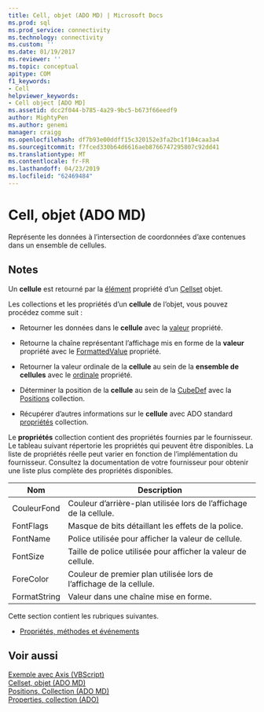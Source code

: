 ```yaml
---
title: Cell, objet (ADO MD) | Microsoft Docs
ms.prod: sql
ms.prod_service: connectivity
ms.technology: connectivity
ms.custom: ''
ms.date: 01/19/2017
ms.reviewer: ''
ms.topic: conceptual
apitype: COM
f1_keywords:
- Cell
helpviewer_keywords:
- Cell object [ADO MD]
ms.assetid: dcc2f044-b785-4a29-9bc5-b673f66eedf9
author: MightyPen
ms.author: genemi
manager: craigg
ms.openlocfilehash: df7b93e00ddff15c320152e3fa2bc1f104caa3a4
ms.sourcegitcommit: f7fced330b64d6616aeb8766747295807c92dd41
ms.translationtype: MT
ms.contentlocale: fr-FR
ms.lasthandoff: 04/23/2019
ms.locfileid: "62469484"
---
```

# <a name="cell-object-ado-md"></a>Cell, objet (ADO MD)
Représente les données à l’intersection de coordonnées d’axe contenues dans un ensemble de cellules.  
  
## <a name="remarks"></a>Notes  
 Un **cellule** est retourné par la [élément](../../../ado/reference/ado-md-api/item-property-ado-md-cellset.md) propriété d’un [Cellset](../../../ado/reference/ado-md-api/cellset-object-ado-md.md) objet.  
  
 Les collections et les propriétés d’un **cellule** de l’objet, vous pouvez procédez comme suit :  
  
-   Retourner les données dans le **cellule** avec la [valeur](../../../ado/reference/ado-md-api/value-property-ado-md.md) propriété.  
  
-   Retourne la chaîne représentant l’affichage mis en forme de la **valeur** propriété avec le [FormattedValue](../../../ado/reference/ado-md-api/formattedvalue-property-ado-md.md) propriété.  
  
-   Retourner la valeur ordinale de la **cellule** au sein de la **ensemble de cellules** avec le [ordinale](../../../ado/reference/ado-md-api/ordinal-property-ado-md-cell.md) propriété.  
  
-   Déterminer la position de la **cellule** au sein de la [CubeDef](../../../ado/reference/ado-md-api/cubedef-object-ado-md.md) avec la [Positions](../../../ado/reference/ado-md-api/positions-collection-ado-md.md) collection.  
  
-   Récupérer d’autres informations sur le **cellule** avec ADO standard [propriétés](../../../ado/reference/ado-api/properties-collection-ado.md) collection.  
  
 Le **propriétés** collection contient des propriétés fournies par le fournisseur. Le tableau suivant répertorie les propriétés qui peuvent être disponibles. La liste de propriétés réelle peut varier en fonction de l’implémentation du fournisseur. Consultez la documentation de votre fournisseur pour obtenir une liste plus complète des propriétés disponibles.  
  
|Nom|Description|  
|----------|-----------------|  
|CouleurFond|Couleur d’arrière-plan utilisée lors de l’affichage de la cellule.|  
|FontFlags|Masque de bits détaillant les effets de la police.|  
|FontName|Police utilisée pour afficher la valeur de cellule.|  
|FontSize|Taille de police utilisée pour afficher la valeur de cellule.|  
|ForeColor|Couleur de premier plan utilisée lors de l’affichage de la cellule.|  
|FormatString|Valeur dans une chaîne mise en forme.|  
  
 Cette section contient les rubriques suivantes.  
  
-   [Propriétés, méthodes et événements](../../../ado/reference/ado-md-api/cell-object-properties-methods-and-events.md)  
  
## <a name="see-also"></a>Voir aussi  
 [Exemple avec Axis (VBScript)](../../../ado/reference/ado-md-api/axis-example-vbscript.md)   
 [Cellset, objet (ADO MD)](../../../ado/reference/ado-md-api/cellset-object-ado-md.md)   
 [Positions, Collection (ADO MD)](../../../ado/reference/ado-md-api/positions-collection-ado-md.md)   
 [Properties, collection (ADO)](../../../ado/reference/ado-api/properties-collection-ado.md)
